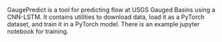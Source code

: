 GaugePredict is a tool for predicting flow at USGS Gauged Basins using a CNN-LSTM.  It contains utilities to download data, load it as a PyTorch dataset, and train it in a PyTorch model.  There is an example jupyter notebook for training.
